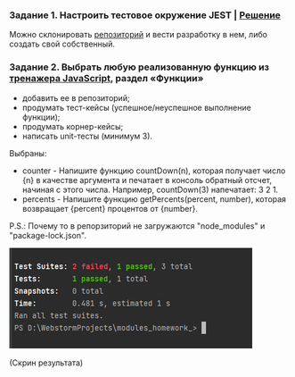 ### Задание 1. Настроить тестовое окружение JEST | [Решение](Jest/srs/index.test.js)

Можно склонировать [репозиторий](https://github.com/SkillfactoryCoding/learn-js-master) и вести разработку в нем, либо создать свой собственный.

### Задание 2. Выбрать любую реализованную функцию из [тренажера JavaScript,](https://apps.skillfactory.ru/learning/course/course-v1:Skillfactory+FR+2020/block-v1:Skillfactory+FR+2020+type@sequential+block@068083151d5444cebc1cdd0374b008b8/block-v1:Skillfactory+FR+2020+type@vertical+block@993afc528de941d990bf1e5e671369c6) раздел «Функции»
+ добавить ее в репозиторий;
+ продумать тест-кейсы (успешное/неуспешное выполнение функции);
+ продумать корнер-кейсы;
+ написать unit-тесты (минимум 3).

Выбраны:

+ counter - Напишите функцию countDown(n), которая получает число {n} в качестве аргумента и печатает в консоль обратный отсчет, начиная с этого числа. Например, countDown(3) напечатает: 3 2 1.
+ percents - Напишите функцию getPercents(percent, number), которая возвращает {percent} процентов от {number}.

P.S.: Почему то в репорзиторий не загружаются "node_modules" и "package-lock.json".


![img.png](img.png)

(Скрин результата)